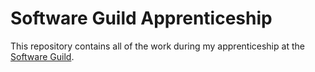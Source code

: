 Software Guild Apprenticeship
============

This repository contains all of the work during my apprenticeship at the [Software Guild](https://www.thesoftwareguild.com).




